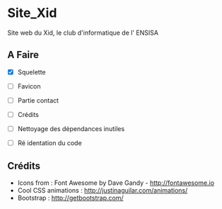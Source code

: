 Site_Xid
========

Site web du Xid, le club d'informatique de l' ENSISA

A Faire
-------
- [x] Squelette
- [ ] Favicon
- [ ] Partie contact
- [ ] Crédits
- [ ] Nettoyage des dépendances inutiles
- [ ] Ré identation du code
  



Crédits
-------
  * Icons from : Font Awesome by Dave Gandy - http://fontawesome.io
  * Cool CSS animations : http://justinaguilar.com/animations/
  * Bootstrap : http://getbootstrap.com/

